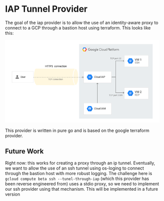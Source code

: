 # IAP Tunnel Provider

The goal of the iap provider is to allow the use of an identity-aware proxy to connect to a GCP through a bastion host using terraform. This looks like this:

![Architecture](./assets/img.png)

This provider is written in pure go and is based on the google terraform provider.

## Future Work

Right now: this works for creating a proxy through an ip tunnel. Eventually, we want to allow the use of an ssh tunnel using os-loging to connect through the bastion host with more robust logging. The challenge here is `gcloud compute beta ssh --tunel-through-iap` (which this provider has been reverse engineered from) uses a stdio proxy, so we need to implement our ssh provider using that mechanism. This will be implemented in a future version

